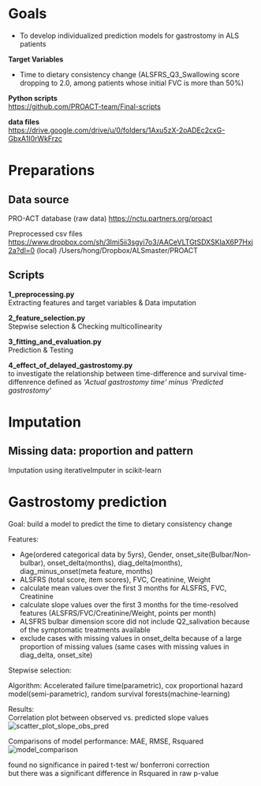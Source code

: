 # Goals
- To develop individualized prediction models for gastrostomy in ALS patients

**Target Variables**     
- Time to dietary consistency change (ALSFRS_Q3_Swallowing score dropping to 2.0, among patients whose initial FVC is more than 50%)

**Python scripts**  
https://github.com/PROACT-team/Final-scripts

**data files**      
https://drive.google.com/drive/u/0/folders/1Axu5zX-2oADEc2cxG-GbxA1I0rWkFrzc

# Preparations  

## Data source 

PRO-ACT database (raw data)
https://nctu.partners.org/proact  

Preprocessed csv files
https://www.dropbox.com/sh/3lmi5ii3sgyi7o3/AACeVLTGtSDXSKIaX6P7Hxj2a?dl=0
(local) /Users/hong/Dropbox/ALSmaster/PROACT  

## Scripts   
**1_preprocessing.py**   
Extracting features and target variables & Data imputation

**2_feature_selection.py**    
Stepwise selection & Checking multicollinearity
     
**3_fitting_and_evaluation.py**      
Prediction & Testing

**4_effect_of_delayed_gastrostomy.py**   
to investigate the relationship between time-difference and survival
time-diffenrence defined as _'Actual gastrostomy time' minus 'Predicted gastrostomy'_

# Imputation
## Missing data: proportion and pattern  
Imputation using iterativeImputer in scikit-learn

# Gastrostomy prediction

Goal: build a model to predict the time to dietary consistency change

Features:    
- Age(ordered categorical data by 5yrs), Gender, onset_site(Bulbar/Non-bulbar), onset_delta(months), diag_delta(months), diag_minus_onset(meta feature, months)
- ALSFRS (total score, item scores), FVC, Creatinine, Weight
- calculate mean values over the first 3 months for ALSFRS, FVC, Creatinine
- calculate slope values over the first 3 months for the time-resolved features (ALSFRS/FVC/Creatinine/Weight, points per month)  
- ALSFRS bulbar dimension score did not include Q2_salivation because of the symptomatic treatments available           
- exclude cases with missing values in onset_delta because of a large proportion of missing values (same cases with missing values in diag_delta, onset_site)    

Stepwise selection: 

Algorithm: Accelerated failure time(parametric), cox proportional hazard model(semi-parametric), random survival forests(machine-learning)

Results:  
Correlation plot between observed vs. predicted slope values    
![scatter_plot_slope_obs_pred](/images/cor_lm_rf.png)     

Comparisons of model performance: MAE, RMSE, Rsquared
![model_comparison](/images/model_comparisons.png)   

found no significance in paired t-test w/ bonferroni correction  
but there was a significant difference in Rsquared in raw p-value
